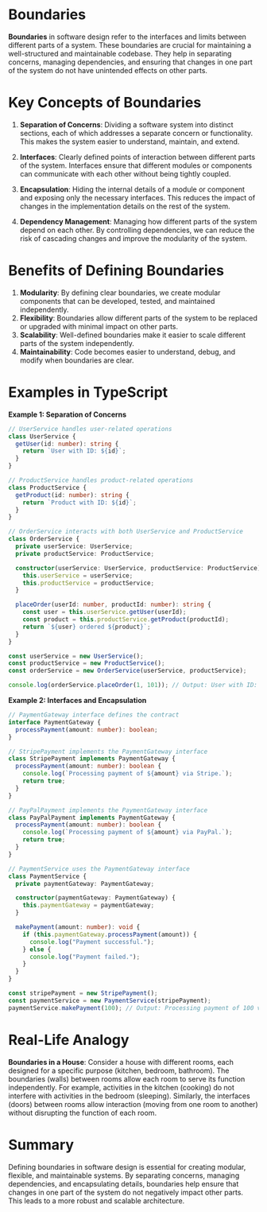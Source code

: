 # Boundaries

**Boundaries** in software design refer to the interfaces and limits between different parts of a system. These boundaries are crucial for maintaining a well-structured and maintainable codebase. They help in separating concerns, managing dependencies, and ensuring that changes in one part of the system do not have unintended effects on other parts.

# Key Concepts of Boundaries

1. **Separation of Concerns**: Dividing a software system into distinct sections, each of which addresses a separate concern or functionality. This makes the system easier to understand, maintain, and extend.

2. **Interfaces**: Clearly defined points of interaction between different parts of the system. Interfaces ensure that different modules or components can communicate with each other without being tightly coupled.

3. **Encapsulation**: Hiding the internal details of a module or component and exposing only the necessary interfaces. This reduces the impact of changes in the implementation details on the rest of the system.

4. **Dependency Management**: Managing how different parts of the system depend on each other. By controlling dependencies, we can reduce the risk of cascading changes and improve the modularity of the system.

# Benefits of Defining Boundaries

1. **Modularity**: By defining clear boundaries, we create modular components that can be developed, tested, and maintained independently.
2. **Flexibility**: Boundaries allow different parts of the system to be replaced or upgraded with minimal impact on other parts.
3. **Scalability**: Well-defined boundaries make it easier to scale different parts of the system independently.
4. **Maintainability**: Code becomes easier to understand, debug, and modify when boundaries are clear.

# Examples in TypeScript

**Example 1: Separation of Concerns**

```typescript
// UserService handles user-related operations
class UserService {
  getUser(id: number): string {
    return `User with ID: ${id}`;
  }
}

// ProductService handles product-related operations
class ProductService {
  getProduct(id: number): string {
    return `Product with ID: ${id}`;
  }
}

// OrderService interacts with both UserService and ProductService
class OrderService {
  private userService: UserService;
  private productService: ProductService;

  constructor(userService: UserService, productService: ProductService) {
    this.userService = userService;
    this.productService = productService;
  }

  placeOrder(userId: number, productId: number): string {
    const user = this.userService.getUser(userId);
    const product = this.productService.getProduct(productId);
    return `${user} ordered ${product}`;
  }
}

const userService = new UserService();
const productService = new ProductService();
const orderService = new OrderService(userService, productService);

console.log(orderService.placeOrder(1, 101)); // Output: User with ID: 1 ordered Product with ID: 101
```

**Example 2: Interfaces and Encapsulation**

```typescript
// PaymentGateway interface defines the contract
interface PaymentGateway {
  processPayment(amount: number): boolean;
}

// StripePayment implements the PaymentGateway interface
class StripePayment implements PaymentGateway {
  processPayment(amount: number): boolean {
    console.log(`Processing payment of ${amount} via Stripe.`);
    return true;
  }
}

// PayPalPayment implements the PaymentGateway interface
class PayPalPayment implements PaymentGateway {
  processPayment(amount: number): boolean {
    console.log(`Processing payment of ${amount} via PayPal.`);
    return true;
  }
}

// PaymentService uses the PaymentGateway interface
class PaymentService {
  private paymentGateway: PaymentGateway;

  constructor(paymentGateway: PaymentGateway) {
    this.paymentGateway = paymentGateway;
  }

  makePayment(amount: number): void {
    if (this.paymentGateway.processPayment(amount)) {
      console.log("Payment successful.");
    } else {
      console.log("Payment failed.");
    }
  }
}

const stripePayment = new StripePayment();
const paymentService = new PaymentService(stripePayment);
paymentService.makePayment(100); // Output: Processing payment of 100 via Stripe. Payment successful.
```

# Real-Life Analogy

**Boundaries in a House**: Consider a house with different rooms, each designed for a specific purpose (kitchen, bedroom, bathroom). The boundaries (walls) between rooms allow each room to serve its function independently. For example, activities in the kitchen (cooking) do not interfere with activities in the bedroom (sleeping). Similarly, the interfaces (doors) between rooms allow interaction (moving from one room to another) without disrupting the function of each room.

# Summary

Defining boundaries in software design is essential for creating modular, flexible, and maintainable systems. By separating concerns, managing dependencies, and encapsulating details, boundaries help ensure that changes in one part of the system do not negatively impact other parts. This leads to a more robust and scalable architecture.
